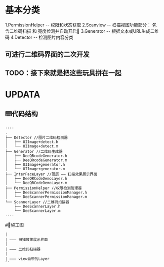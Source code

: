 # 基本分类
1.PermissionHelper -- 权限和状态获取 
2.Scanview -- 扫描视图功能部分： 包含二维码扫描 和 亮度检测并自动开启🔦
3.Generator -- 根据文本或URL生成二维码
4.Detector -- 检测图片内容分类 

## 可进行二维码界面的二次开发
## TODO：接下来就是把这些玩具拼在一起


# UPDATA


## ⌨️代码结构

```
····
.
├── Detector //图片二维码检测器
│   ├── UIImage+detect.h
│   └── UIImage+detect.m
├── Generator //二维码生成器
│   ├── DeeQRcodeGenerator.h
│   ├── DeeQRcodeGenerator.m
│   ├── UIImage+generator.h
│   └── UIImage+generator.m
├── InterFaceLayer //顶层 —— 扫描效果展示界面
│   ├── DeeQRCodeDemoLayer.h
│   └── DeeQRCodeDemoLayer.m
├── PermissionHelper //权限检测管理器
│   ├── DeeScannerPermissionManager.h
│   └── DeeScannerPermissionManager.m
└── ScannerLayer //二维码扫描器
    ├── DeeScannerLayer.h
    └── DeeScannerLayer.m 	
····
```

#🚧施工图
```
|
| ——— 扫描效果展示界面
| 
| ——— 二维码扫描器 
|
| ——— view自带的Layer
``





